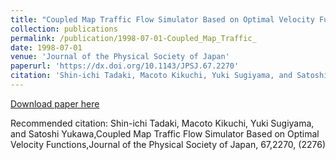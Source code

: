 ```yaml
---
title: "Coupled Map Traffic Flow Simulator Based on Optimal Velocity Functions"
collection: publications
permalink: /publication/1998-07-01-Coupled_Map_Traffic_
date: 1998-07-01
venue: 'Journal of the Physical Society of Japan'
paperurl: 'https://dx.doi.org/10.1143/JPSJ.67.2270'
citation: 'Shin-ichi Tadaki, Macoto Kikuchi, Yuki Sugiyama, and Satoshi Yukawa,Coupled Map Traffic Flow Simulator Based on Optimal Velocity Functions,Journal of the Physical Society of Japan, <bf>67</bf>,2270, (2276)'
---
```


<a href='https://dx.doi.org/10.1143/JPSJ.67.2270'>Download paper here</a>

Recommended citation: Shin-ichi Tadaki, Macoto Kikuchi, Yuki Sugiyama, and Satoshi Yukawa,Coupled Map Traffic Flow Simulator Based on Optimal Velocity Functions,Journal of the Physical Society of Japan, <bf>67</bf>,2270, (2276)